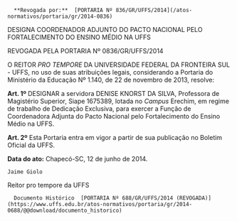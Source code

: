       **Revogada por:**  [PORTARIA Nº 836/GR/UFFS/2014](/atos-normativos/portaria/gr/2014-0836) 

   DESIGNA COORDENADOR ADJUNTO DO PACTO NACIONAL PELO FORTALECIMENTO DO ENSINO MÉDIO NA UFFS  

REVOGADA PELA PORTARIA Nº 0836/GR/UFFS/2014

 O REITOR *PRO TEMPORE* DA UNIVERSIDADE FEDERAL DA FRONTEIRA SUL - UFFS, no uso de suas atribuições legais, considerando a Portaria do Ministério da Educação Nº 1.140, de 22 de novembro de 2013, resolve:

 **Art. 1º** DESIGNAR a servidora DENISE KNORST DA SILVA, Professora de Magistério Superior, Siape 1675389, lotada no *Campus* Erechim, em regime de trabalho de Dedicação Exclusiva, para exercer a Função de Coordenadora Adjunta do Pacto Nacional pelo Fortalecimento do Ensino Médio na UFFS.

 **Art. 2º** Esta Portaria entra em vigor a partir de sua publicação no Boletim Oficial da UFFS.

  

   **Data do ato:** Chapecó-SC, 12 de junho de 2014.   
 

    Jaime Giolo   
 Reitor pro tempore da UFFS 

      Documento Histórico  [PORTARIA Nº 688/GR/UFFS/2014 (REVOGADA)](https://www.uffs.edu.br/atos-normativos/portaria/gr/2014-0688/@@download/documento_historico)     
      